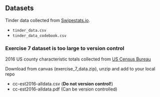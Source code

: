 ## Datasets

Tinder data collected from [Swipestats.io](https://www.swipestats.io/).

- `tinder_data.csv`
- `tinder_data_codebook.csv` 

### Exercise 7 dataset is too large to version control

2016 US county characteristic totals collected from [US Census Bureau](https://www2.census.gov/programs-surveys/popest/datasets/2010-2016/counties/totals/)

Download from canvas (exercise_7_data.zip), unzip and add to your local repo

- cc-est2016-alldata.csv (**Do not version control!**)
- cc-est2016-alldata.pdf (Can be version controlled)

